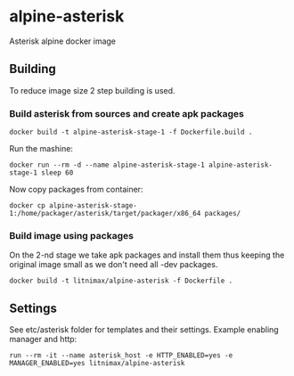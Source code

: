 # alpine-asterisk
Asterisk alpine docker image

## Building
To reduce image size 2 step building is used.

### Build asterisk from sources and create apk packages
```
docker build -t alpine-asterisk-stage-1 -f Dockerfile.build .
```
Run the mashine:
```
docker run --rm -d --name alpine-asterisk-stage-1 alpine-asterisk-stage-1 sleep 60
```
Now copy packages from container:
```
docker cp alpine-asterisk-stage-1:/home/packager/asterisk/target/packager/x86_64 packages/
```
### Build image using packages
On the 2-nd stage we take apk packages and install them thus keeping the original image small as we don't need all -dev packages.
```
docker build -t litnimax/alpine-asterisk -f Dockerfile .
```

## Settings
See etc/asterisk folder for templates and their settings. Example enabling manager and http:
```
run --rm -it --name asterisk_host -e HTTP_ENABLED=yes -e MANAGER_ENABLED=yes litnimax/alpine-asterisk
```
